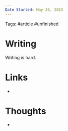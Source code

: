 ```yaml
---
Date Started: May 30, 2023
---
```

Tags: #article #unfinished 

# Writing
Writing is hard. 

# Links
- []()

# Thoughts 
- 


